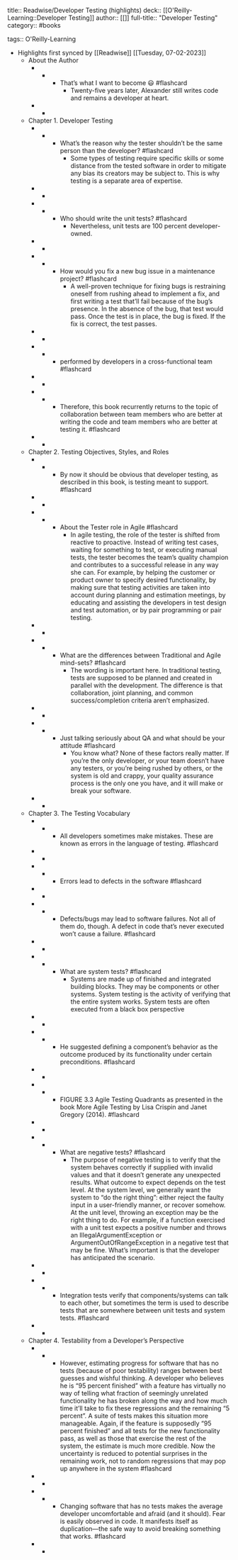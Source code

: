 title:: Readwise/Developer Testing (highlights)
deck:: [[O'Reilly-Learning::Developer Testing]]
author:: [[]]
full-title:: "Developer Testing"
category:: #books

tags:: O'Reilly-Learning

- Highlights first synced by [[Readwise]] [[Tuesday, 07-02-2023]]
	- About the Author
		- -
			- That’s what I want to become 😃 #flashcard
				- Twenty-five years later, Alexander still writes code and remains a developer at heart.
		- -
	- Chapter 1. Developer Testing
		- -
			- What’s the reason why the tester shouldn’t be the same person than the developer? #flashcard
				- Some types of testing require specific skills or some distance from the tested software in order to mitigate any bias its creators may be subject to. This is why testing is a separate area of expertise.
		- -
		- -
			- Who should write the unit tests? #flashcard
				- Nevertheless, unit tests are 100 percent developer-owned.
		- -
		- -
			- How would you fix a new bug issue in a maintenance project? #flashcard
				- A well-proven technique for fixing bugs is restraining oneself from rushing ahead to implement a fix, and first writing a test that’ll fail because of the bug’s presence. In the absence of the bug, that test would pass. Once the test is in place, the bug is fixed. If the fix is correct, the test passes.
		- -
		- -
			- performed by developers in a cross-functional team #flashcard
		- -
		- -
			- Therefore, this book recurrently returns to the topic of collaboration between team members who are better at writing the code and team members who are better at testing it. #flashcard
		- -
	- Chapter 2. Testing Objectives, Styles, and Roles
		- -
			- By now it should be obvious that developer testing, as described in this book, is testing meant to support. #flashcard
		- -
		- -
			- About the Tester role in Agile #flashcard
				- In agile testing, the role of the tester is shifted from reactive to proactive. Instead of writing test cases, waiting for something to test, or executing manual tests, the tester becomes the team’s quality champion and contributes to a successful release in any way she can. For example, by helping the customer or product owner to specify desired functionality, by making sure that testing activities are taken into account during planning and estimation meetings, by educating and assisting the developers in test design and test automation, or by pair programming or pair testing.
		- -
		- -
			- What are the differences between Traditional and Agile mind-sets? #flashcard
				- The wording is important here. In traditional testing, tests are supposed to be planned and created in parallel with the development. The difference is that collaboration, joint planning, and common success/completion criteria aren’t emphasized.
		- -
		- -
			- Just talking seriously about QA and what should be your attitude #flashcard
				- You know what? None of these factors really matter. If you’re the only developer, or your team doesn’t have any testers, or you’re being rushed by others, or the system is old and crappy, your quality assurance process is the only one you have, and it will make or break your software.
		- -
	- Chapter 3. The Testing Vocabulary
		- -
			- All developers sometimes make mistakes. These are known as errors in the language of testing. #flashcard
		- -
		- -
			- Errors lead to defects in the software #flashcard
		- -
		- -
			- Defects/bugs may lead to software failures. Not all of them do, though. A defect in code that’s never executed won’t cause a failure. #flashcard
		- -
		- -
			- What are system tests? #flashcard
				- Systems are made up of finished and integrated building blocks. They may be components or other systems. System testing is the activity of verifying that the entire system works. System tests are often executed from a black box perspective
		- -
		- -
			- He suggested defining a component’s behavior as the outcome produced by its functionality under certain preconditions. #flashcard
		- -
		- -
			- FIGURE 3.3 Agile Testing Quadrants as presented in the book More Agile Testing by Lisa Crispin and Janet Gregory (2014). #flashcard
		- -
		- -
			- What are negative tests? #flashcard
				- The purpose of negative testing is to verify that the system behaves correctly if supplied with invalid values and that it doesn’t generate any unexpected results. What outcome to expect depends on the test level. At the system level, we generally want the system to “do the right thing”: either reject the faulty input in a user-friendly manner, or recover somehow. At the unit level, throwing an exception may be the right thing to do. For example, if a function exercised with a unit test expects a positive number and throws an IllegalArgumentException or ArgumentOutOfRangeException in a negative test that may be fine. What’s important is that the developer has anticipated the scenario.
		- -
		- -
			- Integration tests verify that components/systems can talk to each other, but sometimes the term is used to describe tests that are somewhere between unit tests and system tests. #flashcard
		- -
	- Chapter 4. Testability from a Developer’s Perspective
		- -
			- However, estimating progress for software that has no tests (because of poor testability) ranges between best guesses and wishful thinking. A developer who believes he is “95 percent finished” with a feature has virtually no way of telling what fraction of seemingly unrelated functionality he has broken along the way and how much time it’ll take to fix these regressions and the remaining “5 percent”. A suite of tests makes this situation more manageable. Again, if the feature is supposedly “95 percent finished” and all tests for the new functionality pass, as well as those that exercise the rest of the system, the estimate is much more credible. Now the uncertainty is reduced to potential surprises in the remaining work, not to random regressions that may pop up anywhere in the system #flashcard
		- -
		- -
			- Changing software that has no tests makes the average developer uncomfortable and afraid (and it should). Fear is easily observed in code. It manifests itself as duplication—the safe way to avoid breaking something that works. #flashcard
		- -
